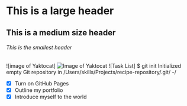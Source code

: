 # This is a large header
## This is a medium size header
###### This is the smallest header
![image of Yaktocat]
![Image of Yaktocat](https://octodex.github.com/images/yaktocat.png)
![Task List]
$ git init
Initialized empty Git repository in /Users/skills/Projects/recipe-repository/.git/
-/
- [x] Turn on GitHub Pages
- [x] Outline my portfolio
- [x] Introduce myself to the world
